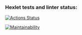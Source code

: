 ### Hexlet tests and linter status:
[![Actions Status](https://github.com/Iaroslava2001/frontend-project-44/actions/workflows/hexlet-check.yml/badge.svg)](https://github.com/Iaroslava2001/frontend-project-44/actions)

[![Maintainability](https://api.codeclimate.com/v1/badges/4897cbf6be427f603513/maintainability)](https://codeclimate.com/github/Iaroslava2001/frontend-project-44/maintainability)